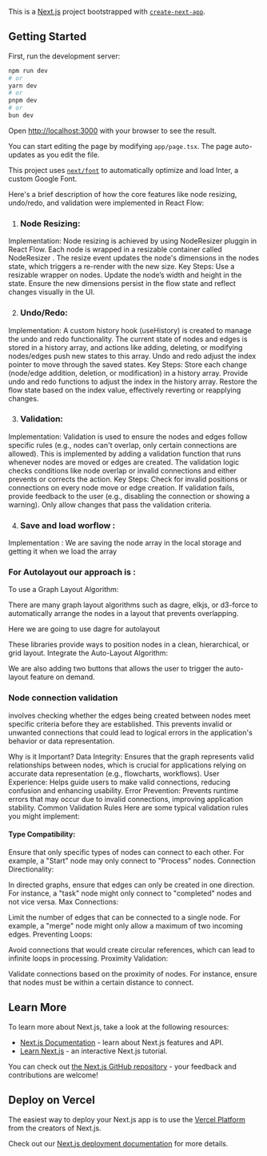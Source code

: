 This is a [Next.js](https://nextjs.org/) project bootstrapped with [`create-next-app`](https://github.com/vercel/next.js/tree/canary/packages/create-next-app).

## Getting Started

First, run the development server:

```bash
npm run dev
# or
yarn dev
# or
pnpm dev
# or
bun dev
```

Open [http://localhost:3000](http://localhost:3000) with your browser to see the result.

You can start editing the page by modifying `app/page.tsx`. The page auto-updates as you edit the file.

This project uses [`next/font`](https://nextjs.org/docs/basic-features/font-optimization) to automatically optimize and load Inter, a custom Google Font.



Here's a brief description of how the core features like node resizing, undo/redo, and validation were implemented in React Flow:

1) ### Node Resizing:
Implementation: Node resizing is achieved by using NodeResizer pluggin in React Flow. Each node is wrapped in a resizable container  called NodeResizer . The resize event updates the node's dimensions in the nodes state, which triggers a re-render with the new size.
Key Steps:
Use a resizable wrapper on nodes.
Update the node’s width and height in the state.
Ensure the new dimensions persist in the flow state and reflect changes visually in the UI.


2) ### Undo/Redo:
Implementation: A custom history hook (useHistory) is created to manage the undo and redo functionality. The current state of nodes and edges is stored in a history array, and actions like adding, deleting, or modifying nodes/edges push new states to this array. Undo and redo adjust the index pointer to move through the saved states.
Key Steps:
Store each change (node/edge addition, deletion, or modification) in a history array.
Provide undo and redo functions to adjust the index in the history array.
Restore the flow state based on the index value, effectively reverting or reapplying changes.

3) ### Validation:
Implementation: Validation is used to ensure the nodes and edges follow specific rules (e.g., nodes can't overlap, only certain connections are allowed). This is implemented by adding a validation function that runs whenever nodes are moved or edges are created. The validation logic checks conditions like node overlap or invalid connections and either prevents or corrects the action.
Key Steps:
Check for invalid positions or connections on every node move or edge creation.
If validation fails, provide feedback to the user (e.g., disabling the connection or showing a warning).
Only allow changes that pass the validation criteria.

4) ### Save and load worflow : 
Implementation : 
We are saving the node array in the local storage and getting it when we load the array 


### For Autolayout our approach is : 
To use a Graph Layout Algorithm:

There are many  graph layout algorithms such as dagre, elkjs, or d3-force to automatically arrange the nodes in a layout that prevents overlapping.

Here we are going to use dagre for autolayout

These libraries provide ways to position nodes in a clean, hierarchical, or grid layout.
Integrate the Auto-Layout Algorithm:

We are also adding two buttons that allows the user to trigger the auto-layout feature on demand.

### Node connection validation 
involves checking whether the edges being created between nodes meet specific criteria before they are established. This prevents invalid or unwanted connections that could lead to logical errors in the application's behavior or data representation.

Why is it Important?
Data Integrity: Ensures that the graph represents valid relationships between nodes, which is crucial for applications relying on accurate data representation (e.g., flowcharts, workflows).
User Experience: Helps guide users to make valid connections, reducing confusion and enhancing usability.
Error Prevention: Prevents runtime errors that may occur due to invalid connections, improving application stability.
Common Validation Rules
Here are some typical validation rules you might implement:

#### Type Compatibility:

Ensure that only specific types of nodes can connect to each other. For example, a "Start" node may only connect to "Process" nodes.
Connection Directionality:

In directed graphs, ensure that edges can only be created in one direction. For instance, a "task" node might only connect to "completed" nodes and not vice versa.
Max Connections:

Limit the number of edges that can be connected to a single node. For example, a "merge" node might only allow a maximum of two incoming edges.
Preventing Loops:

Avoid connections that would create circular references, which can lead to infinite loops in processing.
Proximity Validation:

Validate connections based on the proximity of nodes. For instance, ensure that nodes must be within a certain distance to connect.



## Learn More

To learn more about Next.js, take a look at the following resources:

- [Next.js Documentation](https://nextjs.org/docs) - learn about Next.js features and API.
- [Learn Next.js](https://nextjs.org/learn) - an interactive Next.js tutorial.

You can check out [the Next.js GitHub repository](https://github.com/vercel/next.js/) - your feedback and contributions are welcome!

## Deploy on Vercel

The easiest way to deploy your Next.js app is to use the [Vercel Platform](https://vercel.com/new?utm_medium=default-template&filter=next.js&utm_source=create-next-app&utm_campaign=create-next-app-readme) from the creators of Next.js.

Check out our [Next.js deployment documentation](https://nextjs.org/docs/deployment) for more details.
